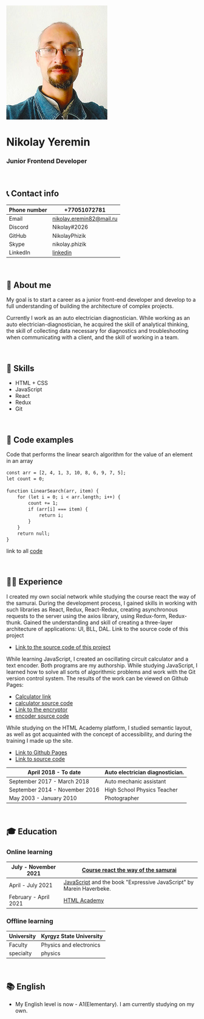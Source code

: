 
![Profile photo](img/ProfilePhoto.jpg "Profile photo")

# Nikolay Yeremin

### Junior Frontend Developer

&nbsp;
## 📞 Contact info

Phone number | +77051072781
-------------|--------------
Email | nikolay.eremin82@mail.ru
Discord | Nikolay#2026
GitHub | NikolayPhizik
Skype | nikolay.phizik
LinkedIn | [linkedin](https://www.linkedin.com/in/nikolayphizik)

&nbsp;
## 📝 About me

My goal is to start a career as a junior front-end developer and develop to a full understanding of building the architecture of complex projects.

Currently I work as an auto electrician diagnostician. While working as an auto electrician-diagnostician, he acquired the skill of analytical thinking, the skill of collecting data necessary for diagnostics and troubleshooting when communicating with a client, and the skill of working in a team.


&nbsp;
## 🧩 Skills

* HTML + CSS
* JavaScript
* React 
* Redux
* Git

&nbsp;
## 💾 Code examples

Code that performs the linear search algorithm for the value of an element in an array

```
const arr = [2, 4, 1, 3, 10, 8, 6, 9, 7, 5];
let count = 0;

function LinearSearch(arr, item) {
    for (let i = 0; i < arr.length; i++) {
        count += 1;
        if (arr[i] === item) {
            return i;
        }
    }
    return null;
}
```
link to all [code](https://github.com/NikolayPhizik/Test1.git)

&nbsp;
## 👨‍💻 Experience
I created my own social network while studying the course react the way of the samurai. During the development process, I gained skills in working with such libraries as React, Redux, React-Redux, creating asynchronous requests to the server using the axios library, using Redux-form, Redux-thunk. Gained the understanding and skill of creating a three-layer architecture of applications: UI, BLL, DAL. Link to the source code of this project

* [Link to the source code of this project](https://github.com/NikolayPhizik/SocialNetworkCode.git)

While learning JavaScript, I created an oscillating circuit calculator and a text encoder. Both programs are my authorship. While studying JavaScript, I learned how to solve all sorts of algorithmic problems and work with the Git version control system.
The results of the work can be viewed on Github Pages:

* [Calculator link](https://nikolayphizik.github.io/Calculator/)
* [calculator source code](https://github.com/NikolayPhizik/Calculator)
* [Link to the encryptor](https://nikolayphizik.github.io/Shifrator/)
* [encoder source code](https://github.com/NikolayPhizik/Shifrator)

While studying on the HTML Academy platform, I studied semantic layout, as well as got acquainted with the concept of accessibility, and during the training I made up the site.

* [Link to Github Pages](https://nikolayphizik.github.io/Barbershop/)
* [Link to source code](https://github.com/NikolayPhizik/Barbershop)

April 2018 - To date | Auto electrician diagnostician.
---------------------|-------------------------
September 2017 - March 2018 | Auto mechanic assistant
September 2014 - November 2016 | High School Physics Teacher
May 2003 - January 2010 | Photographer


&nbsp;
## 🎓 Education

### Online learning

July - November 2021 | [Course react the way of the samurai](https://www.youtube.com/playlist?list=PLcvhF2Wqh7DNVy1OCUpG3i5lyxyBWhGZ8)
----------------------|-----------------------------------------
April - July 2021 | [JavaScript](https://learn.javascript.ru/) and the book "Expressive JavaScript" by Marein Haverbeke.
February - April 2021 | [HTML Academy](https://htmlacademy.ru)

### Offline learning

University | Kyrgyz State University
-----------|----------------------
Faculty | Physics and electronics
specialty | physics


&nbsp;
## 📚 English
* My English level is now - A1(Elementary). I am currently studying on my own.
